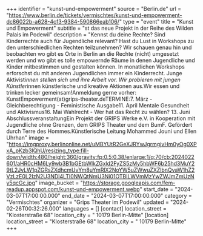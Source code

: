 +++
identifier = "kunst-und-empowerment"
source = "Berlin.de"
url = "https://www.berlin.de/tickets/vermischtes/kunst-und-empowerment-dc86022b-a628-4cf3-9384-590866eab106/"
type = "event"
title = "Kunst und Empowerment"
subtitle = "st das neue Projekt in der Reihe des Wilden Palais im Podewil"
description = "Kennst du deine Rechte? Sind Kinderrechte auch für Jugendliche relevant? Hast du Lust in Workshops zu den unterschiedlichen Rechten teilzunehmen? Wir schauen genau hin und beobachten wo gibt es Orte in Berlin an die Rechte (nicht) umgesetzt werden und wo gibt es tolle empowernde Räume in denen Jugendliche und Kinder mitbestimmen und gestalten können. In monatlichen Workshops erforschst du mit anderen Jugendlichen immer ein Kinderrecht. Junge Aktivist*innen stellen sich und ihre Arbeit vor. Wir probieren mit jungen Künstler*innen künstlerische und kreative Aktionen aus.Wir essen und trinken lecker gemeinsam!Anmeldung gerne vorher: KunstEmpowerment(at)grips-theater.deTERMINE:7. März - Gleichberechtigung - Feministische Ausgabe11. April Mentale Gesundheit und Aktivismus16. Mai Wahlrecht - Wer hat das Recht zu wählen? 13. Juni AbschlussveranstaltungEin Projekt der GRIPS Werke e.V. in Kooperation mit Jugendliche ohne Grenzen, dem GRIPS Theater und dem BumF. Gefördert durch Terre des Hommes.Künstlerische Leitung Mohammed Jouni und Ellen Uhrhan"
image = "https://imgproxy.berlinonline.net/uMBYUtR2GeXJRYwJgrmgjvHm0yOg0XPxA_pKzb3IQhU/resizing_type:fill-down/width:480/height:360/gravity:fp:0.5:0.38/enlarge:1/q:70/cb:2024022601/aHR0cHM6Ly9wb3B1bGEtbWlkZGxld2FyZS5zMy5hbWF6b25hd3MuY29tL2JvLW1pZGRsZXdhcmUvYm8uYmRlX2NoYW5uZWwuZXZlbnQvaW1hZ2VzLzE0L2IzN2U3NDI4LTI0NWQtNmU3Ni01OTBlLWVmMzYwZWJmZmUzNy5qcGc.jpg"
image_bucket = "https://storage.googleapis.com/fem-readup.appspot.com/kunst-und-empowerment.webp"
start_date = "2024-03-07T17:00:00.000"
end_date = "2024-03-07T17:00:00.000"
category = "Vermischtes"
organizer = "Grips Theater im Podewil"
updated = "2024-02-26T00:32:26.000"
languages = []
[contact]
location_street = "Klosterstraße 68"
location_city = " 10179 Berlin-Mitte"
[location]
location_street = "Klosterstraße 68"
location_city = " 10179 Berlin-Mitte"
+++